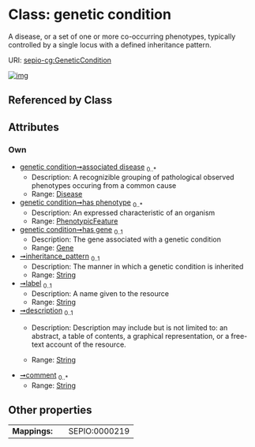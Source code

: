 
# Class: genetic condition


A disease, or a set of one or more co-occurring phenotypes, typically controlled by a single locus with a defined inheritance pattern.

URI: [sepio-cg:GeneticCondition](http://purl.obolibrary.org/obo/SEPIOCG_GeneticCondition)


[![img](https://yuml.me/diagram/nofunky;dir:TB/class/[PhenotypicFeature],[Gene]<has%20gene%200..1-++[GeneticCondition&#124;inheritance_pattern:string%20%3F;label:string%20%3F;description:string%20%3F;comment:string%20*],[PhenotypicFeature]<has%20phenotype%200..*-++[GeneticCondition],[Disease]<associated%20disease%200..*-++[GeneticCondition],[Gene],[Disease])](https://yuml.me/diagram/nofunky;dir:TB/class/[PhenotypicFeature],[Gene]<has%20gene%200..1-++[GeneticCondition&#124;inheritance_pattern:string%20%3F;label:string%20%3F;description:string%20%3F;comment:string%20*],[PhenotypicFeature]<has%20phenotype%200..*-++[GeneticCondition],[Disease]<associated%20disease%200..*-++[GeneticCondition],[Gene],[Disease])

## Referenced by Class


## Attributes


### Own

 * [genetic condition➞associated disease](genetic_condition_associated_disease.md)  <sub>0..\*</sub>
     * Description: A recognizible grouping of pathological observed phenotypes occuring from a common cause
     * Range: [Disease](Disease.md)
 * [genetic condition➞has phenotype](genetic_condition_has_phenotype.md)  <sub>0..\*</sub>
     * Description: An expressed characteristic of an organism
     * Range: [PhenotypicFeature](PhenotypicFeature.md)
 * [genetic condition➞has gene](genetic_condition_has_gene.md)  <sub>0..1</sub>
     * Description: The gene associated with a genetic condition
     * Range: [Gene](Gene.md)
 * [➞inheritance_pattern](geneticCondition__inheritance_pattern.md)  <sub>0..1</sub>
     * Description: The manner in which a genetic condition is inherited
     * Range: [String](types/String.md)
 * [➞label](geneticCondition__label.md)  <sub>0..1</sub>
     * Description: A name given to the resource
     * Range: [String](types/String.md)
 * [➞description](geneticCondition__description.md)  <sub>0..1</sub>
     * Description: Description may include but is not limited to: an abstract, a table of contents, a graphical representation, or a free-text account of the resource.

     * Range: [String](types/String.md)
 * [➞comment](geneticCondition__comment.md)  <sub>0..\*</sub>
     * Range: [String](types/String.md)

## Other properties

|  |  |  |
| --- | --- | --- |
| **Mappings:** | | SEPIO:0000219 |

